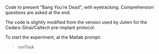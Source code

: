 Code to present "Bang You're Dead", with eyetracking. 
Comprehension questions are asked at the end.

The code is slightly modified from the version used by Julien for the Cedars-Sinai/Caltech pre-implant protocol.

To start the experiment, at the Matlab prompt:
> runTask

